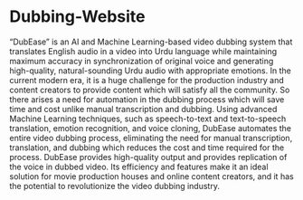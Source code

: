 # Dubbing-Website

“DubEase” is an AI and Machine Learning-based video dubbing system that translates English audio in a 
video into Urdu language while maintaining maximum accuracy in synchronization of original voice and 
generating high-quality, natural-sounding Urdu audio with appropriate emotions. In the current modern era, it 
is a huge challenge for the production industry and content creators to provide content which will satisfy all the 
community. So there arises a need for automation in the dubbing process which will save time and cost unlike 
manual transcription and dubbing. Using advanced Machine Learning techniques, such as speech-to-text and 
text-to-speech translation, emotion recognition, and voice cloning, DubEase automates the entire video 
dubbing process, eliminating the need for manual transcription, translation, and dubbing which reduces the cost 
and time required for the process. DubEase provides high-quality output and provides replication of the voice 
in dubbed video. Its efficiency and features make it an ideal solution for movie production houses and online 
content creators, and it has the potential to revolutionize the video dubbing industry.
